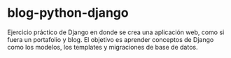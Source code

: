 # blog-python-django
Ejercicio práctico de Django en donde se crea una aplicación web, como si fuera un portafolio y blog. El objetivo es aprender conceptos de Django como los modelos, los templates y migraciones de base de datos.
